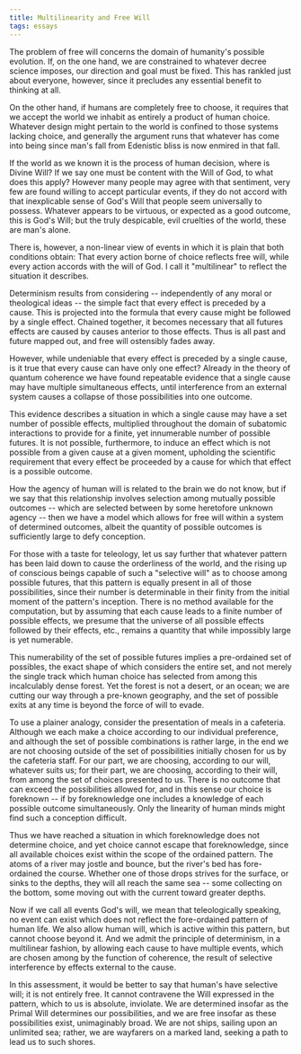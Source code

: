 ```yaml
---
title: Multilinearity and Free Will
tags: essays
---
```


The problem of free will concerns the domain of humanity's possible
evolution.  If, on the one hand, we are constrained to whatever decree
science imposes, our direction and goal must be fixed.  This has rankled
just about everyone, however, since it precludes any essential benefit
to thinking at all.

On the other hand, if humans are completely free to choose, it requires
that we accept the world we inhabit as entirely a product of human
choice.  Whatever design might pertain to the world is confined to those
systems lacking choice, and generally the argument runs that whatever
has come into being since man's fall from Edenistic bliss is now enmired
in that fall.

If the world as we known it is the process of human decision, where is
Divine Will?  If we say one must be content with the Will of God, to
what does this apply?  However many people may agree with that
sentiment, very few are found willing to accept particular events, if
they do not accord with that inexplicable sense of God's Will that
people seem universally to possess.  Whatever appears to be virtuous, or
expected as a good outcome, this is God's Will; but the truly
despicable, evil cruelties of the world, these are man's alone.

There is, however, a non-linear view of events in which it is plain that
both conditions obtain: That every action borne of choice reflects free
will, while every action accords with the will of God.  I call it
"multilinear" to reflect the situation it describes.

Determinism results from considering -- independently of any moral or
theological ideas -- the simple fact that every effect is preceded by a
cause.  This is projected into the formula that every cause might be
followed by a single effect.  Chained together, it becomes necessary
that all futures effects are caused by causes anterior to those effects.
Thus is all past and future mapped out, and free will ostensibly fades
away.

However, while undeniable that every effect is preceded by a single
cause, is it true that every cause can have only one effect?  Already in
the theory of quantum coherence we have found repeatable evidence that a
single cause may have multiple simultaneous effects, until interference
from an external system causes a collapse of those possibilities into
one outcome.

This evidence describes a situation in which a single cause may have a
set number of possible effects, multiplied throughout the domain of
subatomic interactions to provide for a finite, yet innumerable number
of possible futures.  It is not possible, furthermore, to induce an
effect which is not possible from a given cause at a given moment,
upholding the scientific requirement that every effect be proceeded by a
cause for which that effect is a possible outcome.

How the agency of human will is related to the brain we do not know, but
if we say that this relationship involves selection among mutually
possible outcomes -- which are selected between by some heretofore
unknown agency -- then we have a model which allows for free will within
a system of determined outcomes, albeit the quantity of possible
outcomes is sufficiently large to defy conception.

For those with a taste for teleology, let us say further that whatever
pattern has been laid down to cause the orderliness of the world, and
the rising up of conscious beings capable of such a "selective will" as
to choose among possible futures, that this pattern is equally present
in all of those possibilities, since their number is determinable in
their finity from the initial moment of the pattern's inception.  There
is no method available for the computation, but by assuming that each
cause leads to a finite number of possible effects, we presume that the
universe of all possible effects followed by their effects, etc.,
remains a quantity that while impossibly large is yet numerable.

This numerability of the set of possible futures implies a pre-ordained
set of possibles, the exact shape of which considers the entire set, and
not merely the single track which human choice has selected from among
this incalculably dense forest.  Yet the forest is not a desert, or an
ocean; we are cutting our way through a pre-known geography, and the set
of possible exits at any time is beyond the force of will to evade.

To use a plainer analogy, consider the presentation of meals in a
cafeteria.  Although we each make a choice according to our individual
preference, and although the set of possible combinations is rather
large, in the end we are not choosing outside of the set of
possibilities initially chosen for us by the cafeteria staff.  For our
part, we are choosing, according to our will, whatever suits us; for
their part, we are choosing, according to their will, from among the set
of choices presented to us.  There is no outcome that can exceed the
possibilities allowed for, and in this sense our choice is foreknown --
if by foreknowledge one includes a knowledge of each possible outcome
simultaneously.  Only the linearity of human minds might find such a
conception difficult.

Thus we have reached a situation in which foreknowledge does not
determine choice, and yet choice cannot escape that foreknowledge, since
all available choices exist within the scope of the ordained pattern.
The atoms of a river may jostle and bounce, but the river's bed has
fore-ordained the course.  Whether one of those drops strives for the
surface, or sinks to the depths, they will all reach the same sea --
some collecting on the bottom, some moving out with the current toward
greater depths.

Now if we call all events God's will, we mean that teleologically
speaking, no event can exist which does not reflect the fore-ordained
pattern of human life.  We also allow human will, which is active within
this pattern, but cannot choose beyond it.  And we admit the principle
of determinism, in a multilinear fashion, by allowing each cause to have
multiple events, which are chosen among by the function of coherence,
the result of selective interference by effects external to the cause.

In this assessment, it would be better to say that human's have
selective will; it is not entirely free.  It cannot contravene the Will
expressed in the pattern, which to us is absolute, inviolate.  We are
determined insofar as the Primal Will determines our possibilities, and
we are free insofar as these possibilities exist, unimaginably broad.
We are not ships, sailing upon an unlimited sea; rather, we are
wayfarers on a marked land, seeking a path to lead us to such shores.


